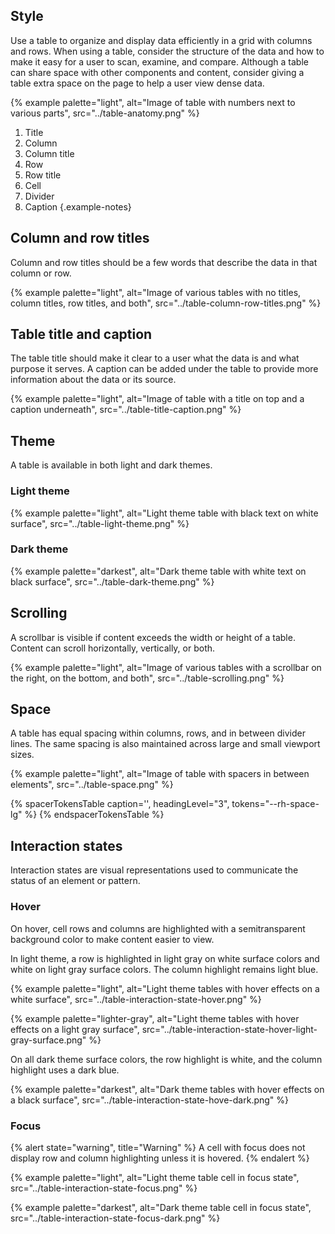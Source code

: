 ## Style

Use a table to organize and display data efficiently in a grid with columns and rows. When using a table, consider the structure of the data and how to make it easy for a user to scan, examine, and compare. Although a table can share space with other components and content, consider giving a table extra space on the page to help a user view dense data.

{% example palette="light",
           alt="Image of table with numbers next to various parts",
           src="../table-anatomy.png" %}

  1. Title
  2. Column
  3. Column title
  4. Row
  5. Row title
  6. Cell
  7. Divider
  8. Caption
  {.example-notes}

## Column and row titles

Column and row titles should be a few words that describe the data in that column or row.

{% example palette="light",
           alt="Image of various tables with no titles, column titles, row titles, and both",
           src="../table-column-row-titles.png" %}

## Table title and caption

The table title should make it clear to a user what the data is and what purpose it serves. A caption can be added under the table to provide more information about the data or its source.

{% example palette="light",
           alt="Image of table with a title on top and a caption underneath",
           src="../table-title-caption.png" %}

## Theme

A table is available in both light and dark themes.

### Light theme
{% example palette="light",
           alt="Light theme table with black text on white surface",
           src="../table-light-theme.png" %}

### Dark theme
{% example palette="darkest",
           alt="Dark theme table with white text on black surface",
           src="../table-dark-theme.png" %}


## Scrolling

A scrollbar is visible if content exceeds the width or height of a table. Content can scroll horizontally, vertically, or both.

{% example palette="light",
           alt="Image of various tables with a scrollbar on the right, on the bottom, and both",
           src="../table-scrolling.png" %}

## Space

A table has equal spacing within columns, rows, and in between divider lines. The same spacing is also maintained across large and small viewport sizes.

{% example palette="light",
           alt="Image of table with spacers in between elements",
           src="../table-space.png" %}

{% spacerTokensTable 
    caption='',
    headingLevel="3",
    tokens="--rh-space-lg" %}
{% endspacerTokensTable %}

## Interaction states

Interaction states are visual representations used to communicate the status of an element or pattern.

### Hover

On hover, cell rows and columns are highlighted with a semitransparent background color to make content easier to view. 

In light theme, a row is highlighted in light gray on white surface colors and white on light gray surface colors. The column highlight remains light blue.

{% example palette="light",
           alt="Light theme tables with hover effects on a white surface",
           src="../table-interaction-state-hover.png" %}

<!--change bg to light gray -->
{% example palette="lighter-gray",
           alt="Light theme tables with hover effects on a light gray surface",
           src="../table-interaction-state-hover-light-gray-surface.png" %}

On all dark theme surface colors, the row highlight is white, and the column highlight uses a dark blue.

{% example palette="darkest",
           alt="Dark theme tables with hover effects on a black surface",
           src="../table-interaction-state-hove-dark.png" %}

### Focus

{% alert state="warning", title="Warning" %} A cell with focus does not display row and column highlighting unless it is hovered. {% endalert %}

{% example palette="light",
           alt="Light theme table cell in focus state",
           src="../table-interaction-state-focus.png" %}

{% example palette="darkest",
           alt="Dark theme table cell in focus state",
           src="../table-interaction-state-focus-dark.png" %}